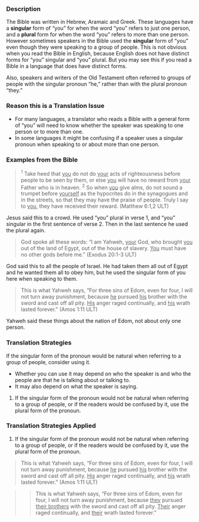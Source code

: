

### Description

The Bible was written in Hebrew, Aramaic and Greek. These languages have a **singular** form of “you” for when the word “you” refers to just one person, and a **plural** form for when the word “you” refers to more than one person. However sometimes speakers in the Bible used the **singular** form of “you” even though they were speaking to a group of people. This is not obvious when you read the Bible in English, because English does not have distinct forms for “you” singular and “you” plural. But you may see this if you read a Bible in a language that does have distinct forms.

Also, speakers and writers of the Old Testament often referred to groups of people with the singular pronoun “he,” rather than with the plural pronoun “they.”

### Reason this is a Translation Issue

* For many languages, a translator who reads a Bible with a general form of “you” will need to know whether the speaker was speaking to one person or to more than one.
* In some languages it might be confusing if a speaker uses a singular pronoun when speaking to or about more than one person.

### Examples from the Bible

> <sup> 1</sup> Take heed that <u>you</u> do not do <u>your</u> acts of righteousness before people to be seen by them, or else <u>you</u> will have no reward from <u>your</u> Father who is in heaven. <sup> 2</sup> So when <u>you</u> give alms, do not sound a trumpet before <u>yourself</u> as the hypocrites do in the synagogues and in the streets, so that they may have the praise of people. Truly I say to <u>you</u>, they have received their reward. (Matthew 6:1,2 ULT)

Jesus said this to a crowd. He used “you” plural in verse 1, and “you” singular in the first sentence of verse 2. Then in the last sentence he used the plural again.

> God spoke all these words: “I am Yahweh, <u>your</u> God, who brought <u>you</u> out of the land of Egypt, out of the house of slavery. <u>You</u> must have no other gods before me.” (Exodus 20:1-3 ULT)

God said this to all the people of Israel. He had taken them all out of Egypt and he wanted them all to obey him, but he used the singular form of you here when speaking to them.

> This is what Yahweh says,
> “For three sins of Edom,
> even for four,
> I will not turn away punishment,
> because <u>he</u> pursued <u>his</u> brother with the sword
> and cast off all pity.
> <u>His</u> anger raged continually,
> and <u>his</u> wrath lasted forever.” (Amos 1:11 ULT)

Yahweh said these things about the nation of Edom, not about only one person.

### Translation Strategies

If the singular form of the pronoun would be natural when referring to a group of people, consider using it.

* Whether you can use it may depend on who the speaker is and who the people are that he is talking about or talking to.
* It may also depend on what the speaker is saying.

1. If the singular form of the pronoun would not be natural when referring to a group of people, or if the readers would be confused by it, use the plural form of the pronoun.

### Translation Strategies Applied

1. If the singular form of the pronoun would not be natural when referring to a group of people, or if the readers would be confused by it, use the plural form of the pronoun.

> This is what Yahweh says,
> “For three sins of Edom,
> even for four,
> I will not turn away punishment,
> because <u>he</u> pursued <u>his</u> brother with the sword
> and cast off all pity.
> <u>His</u> anger raged continually,
> and <u>his</u> wrath lasted forever.” (Amos 1:11 ULT)

>> This is what Yahweh says,
>> “For three sins of Edom,
>> even for four,
>> I will not turn away punishment,
>> because <u>they</u> pursued <u>their brothers</u> with the sword
>> and cast off all pity.
>> <u>Their</u> anger raged continually,
>> and <u>their</u> wrath lasted forever.”
